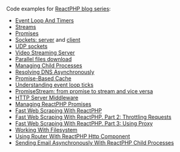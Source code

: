 Code examples for [ReactPHP blog series](http://sergeyzhuk.me/2017/06/06/phpreact-event-loop/):

- [Event Loop And Timers](http://sergeyzhuk.me/2017/06/06/phpreact-event-loop/)
- [Streams](http://sergeyzhuk.me/2017/06/12/phpreact-streams/)
- [Promises](http://sergeyzhuk.me/2017/06/16/phpreact-promises/)
- [Sockets: server](http://sergeyzhuk.me/2017/06/22/reactphp-chat-server/) and  [client](http://sergeyzhuk.me/2017/06/24/reactphp-chat-client/)
- [UDP sockets](http://sergeyzhuk.me/2017/07/05/reactphp-udp/)  
- [Video Streaming Server](http://sergeyzhuk.me/2017/07/17/reatcphp-http-server/)
- [Parallel files download](http://sergeyzhuk.me/2017/07/26/reactphp-http-client/)
- [Managing Child Processes](http://sergeyzhuk.me/2017/08/07/reactphp-child-process/)
- [Resolving DNS Asynchronously](http://sergeyzhuk.me/2017/09/03/reactphp-dns/)
- [Promise-Based Cache](http://sergeyzhuk.me/2017/09/15/reactphp-cache/)
- [Understanding event loop ticks](http://sergeyzhuk.me/2017/09/25/reactphp-event-loop-ticks/)
- [PromiseStream: from promise to stream and vice versa](http://sergeyzhuk.me/2017/12/07/reactphp-promise-stream/)
- [HTTP Server Middleware](http://sergeyzhuk.me/2017/12/20/reactphp-http-middleware/)
- [Managing ReactPHP Promises](http://sergeyzhuk.me/2018/01/16/reactphp-managing-promises/)
- [Fast Web Scraping With ReactPHP](http://sergeyzhuk.me/2018/02/12/fast-webscraping-with-reactphp/)
- [Fast Web Scraping With ReactPHP. Part 2: Throttling Requests](http://sergeyzhuk.me/2018/03/19/fast-webscraping-with-reactphp-limiting-requests/)
- [Fast Web Scraping With ReactPHP. Part 3: Using Proxy](https://sergeyzhuk.me/2018/06/20/fast-webscraping-with-reactphp-proxy/)
- [Working With Filesystem](http://sergeyzhuk.me/2018/02/27/reactphp-filesystem/)
- [Using Router With ReactPHP Http Component](http://sergeyzhuk.me/2018/03/13/using-router-with-reactphp-http/)
- [Sending Email Asynchronously With ReactPHP Child Processes](http://sergeyzhuk.me/2018/05/04/reactphp-child-processes/)
